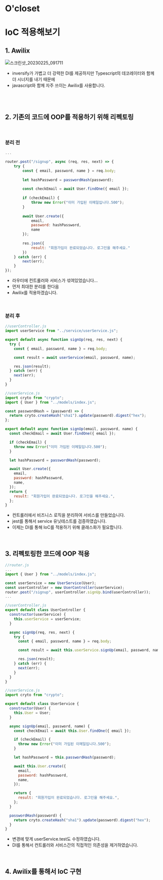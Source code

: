 # O'closet
# IoC 적용해보기

## 1. Awilix
![스크린샷_20230225_091711](https://user-images.githubusercontent.com/97277365/221360017-f8287d71-ec9d-4a85-9b85-d36edad46f0e.png)
- inversify가 가볍고 더 강력한 DI를 제공하지만 Typescript의 데코레이터와 함께 더 시너지를 내기 때문에
- javascript와 함께 자주 쓰이는 Awilix를 사용합니다.
<br />
<br />

## 2. 기존의 코드에 OOP를 적용하기 위해 리펙토링
<br />

### 분리 전

```javascript
...

router.post("/signup", async (req, res, next) => {
    try {
        const { email, password, name } = req.body;
    
        let hashPassword = passwordHash(password);
    
        const checkEmail = await User.findOne({ email });
    
        if (checkEmail) {
            throw new Error("이미 가입된 이메일입니다.500");
        }
    
        await User.create({
            email,
            password: hashPassword,
            name
        });
    
        res.json({
            result: "회원가입이 완료되었습니다. 로그인을 해주세요."
        })
    } catch (err) {
        next(err);
    }
});
```
- 라우터에 컨트롤러와 서비스가 섞여있었습니다...
- 먼저 최대한 분리를 한다음
- Awilix를 적용하겠습니다.
<br />

### 분리 후
```javascript
//userController.js
import userService from "../service/userService.js";

export default async function signUp(req, res, next) {
  try {
    const { email, password, name } = req.body;

    const result = await userService(email, password, name);

    res.json(result);
  } catch (err) {
    next(err);
  }
}
```
```javascript
//userService.js
import cryto from "crypto";
import { User } from "../models/index.js";

const passwordHash = (password) => {
  return cryto.createHash("sha1").update(password).digest("hex");
};

export default async function signUp(email, password, name) {
  const checkEmail = await User.findOne({ email });

  if (checkEmail) {
    throw new Error("이미 가입된 이메일입니다.500");
  }

  let hashPassword = passwordHash(password);

  await User.create({
    email,
    password: hashPassword,
    name,
  });
  return {
    result: "회원가입이 완료되었습니다. 로그인을 해주세요.",
  };
}
```
- 컨트롤러에서 비즈니스 로직을 분리하여 서비스를 만들었습니다.
- jest를 통해서 service 유닛테스트를 검증하였습니다.
- 이제는 DI를 통해 IoC를 적용하기 위해 클래스화가 필요합니다.
<br />

## 3. 리펙토링한 코드에 OOP 적용
```javascript
//router.js
...
import { User } from "../models/index.js";

const userService = new UserService(User);
const userController = new UserController(userService);
router.post("/signup", userController.signUp.bind(userController));
...
```
```javascript
//userController.js
export default class UserController {
  constructor(userService) {
    this.userService = userService;
  }

  async signUp(req, res, next) {
    try {
      const { email, password, name } = req.body;

      const result = await this.userService.signUp(email, password, name);

      res.json(result);
    } catch (err) {
      next(err);
    }
  }
}
```
```javascript
//userService.js
import cryto from "crypto";

export default class UserService {
  constructor(User) {
    this.User = User;
  }

  async signUp(email, password, name) {
    const checkEmail = await this.User.findOne({ email });

    if (checkEmail) {
      throw new Error("이미 가입된 이메일입니다.500");
    }

    let hashPassword = this.passwordHash(password);

    await this.User.create({
      email,
      password: hashPassword,
      name,
    });

    return {
      result: "회원가입이 완료되었습니다. 로그인을 해주세요.",
    };
  }

  passwordHash(password) {
    return cryto.createHash("sha1").update(password).digest("hex");
  }
}
```
- 변경에 맞게 userService.test도 수정하였습니다.
- DI를 통해서 컨트롤러와 서비스간의 직접적인 의존성을 제거하였습니다.

<br />

## 4. Awilix를 통해서 IoC 구현
